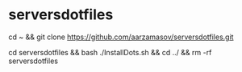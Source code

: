 # serversdotfiles

cd ~ && git clone https://github.com/aarzamasov/serversdotfiles.git

cd serversdotfiles && bash ./InstallDots.sh && cd ../ && rm -rf serversdotfiles
